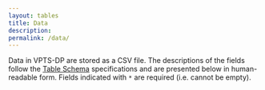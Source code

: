 ```yaml
---
layout: tables
title: Data
description: 
permalink: /data/
---
```


Data in VPTS-DP are stored as a CSV file. The descriptions of the fields follow the [Table Schema](https://specs.frictionlessdata.io/table-schema/) specifications and are presented below in human-readable form. Fields indicated with `*` are required (i.e. cannot be empty).
